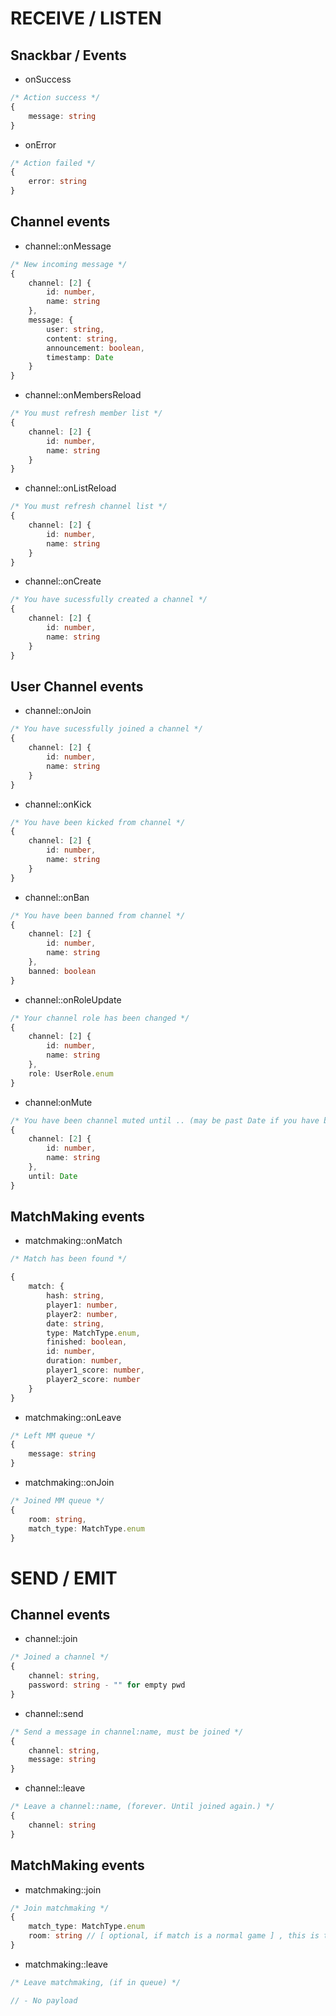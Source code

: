 # RECEIVE / LISTEN

## Snackbar / Events

- onSuccess
```typescript
/* Action success */
{
	message: string
}
```

- onError
```typescript
/* Action failed */
{
	error: string
}
```

## Channel events

- channel::onMessage
```typescript
/* New incoming message */
{
	channel: [2] {
		id: number,
		name: string
	},
	message: {
		user: string,
		content: string,
		announcement: boolean,
		timestamp: Date
	}
}
```

- channel::onMembersReload
```typescript
/* You must refresh member list */
{
	channel: [2] {
		id: number,
		name: string
	}
}
```

- channel::onListReload
```typescript
/* You must refresh channel list */
{
	channel: [2] {
		id: number,
		name: string
	}
}
```

- channel::onCreate
```typescript
/* You have sucessfully created a channel */
{
	channel: [2] {
		id: number,
		name: string
	}
}
```

## User Channel events

- channel::onJoin
```typescript
/* You have sucessfully joined a channel */
{
	channel: [2] {
		id: number,
		name: string
	}
}
```

- channel::onKick
```typescript
/* You have been kicked from channel */
{
	channel: [2] {
		id: number,
		name: string
	}
}
```

- channel::onBan
```typescript
/* You have been banned from channel */
{
	channel: [2] {
		id: number,
		name: string
	},
	banned: boolean
}
```

- channel::onRoleUpdate
```typescript
/* Your channel role has been changed */
{
	channel: [2] {
		id: number,
		name: string
	},
	role: UserRole.enum
}
```

- channel:onMute
```typescript
/* You have been channel muted until .. (may be past Date if you have been unmuted) */
{
	channel: [2] {
		id: number,
		name: string
	},
	until: Date
}
```

## MatchMaking events

- matchmaking::onMatch
```typescript
/* Match has been found */

{
    match: {
        hash: string,
        player1: number,
        player2: number,
        date: string,
        type: MatchType.enum,
        finished: boolean,
        id: number,
        duration: number,
        player1_score: number,
        player2_score: number
    }
}
```

- matchmaking::onLeave
```typescript
/* Left MM queue */
{
	message: string
}
```

- matchmaking::onJoin
```typescript
/* Joined MM queue */
{
	room: string,
	match_type: MatchType.enum
}
```

# SEND / EMIT

## Channel events

- channel::join
```typescript
/* Joined a channel */
{
	channel: string,
	password: string - "" for empty pwd
}
```

- channel::send
```typescript
/* Send a message in channel:name, must be joined */
{
	channel: string,
	message: string
}
```

- channel::leave
```typescript
/* Leave a channel::name, (forever. Until joined again.) */
{
	channel: string
}
```

## MatchMaking events

- matchmaking::join
```typescript
/* Join matchmaking */
{
	match_type: MatchType.enum
	room: string // [ optional, if match is a normal game ] , this is the room name
}
```

- matchmaking::leave
```typescript
/* Leave matchmaking, (if in queue) */

// - No payload
```